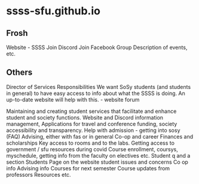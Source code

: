 # ssss-sfu.github.io


## Frosh 
Website - SSSS
Join Discord 
Join Facebook Group
Description of events, etc. 

## Others 

Director of Services Responsibilities
We want SoSy students (and students in general) to have easy access to info about what the SSSS is doing. An up-to-date website will help with this. - website forum

Maintaining and creating student services that facilitate and enhance student and society functions.
Website and Discord information management, 
Applications for travel and conference funding, society accessibility and transparency.
Help with admission - getting into sosy (FAQ)
Advising, either with fas or in general
Co-op and career
Finances and scholarships
Key access to rooms and to the labs.
Getting access to government / sfu resources during covid
Course enrollment, coursys, myschedule, getting info from the faculty on electives etc.
Student q and a section 
Students Page on the website
student issues and concerns
Co op info
Advising info 
Courses for next semester
Course updates from professors
Resources etc. 